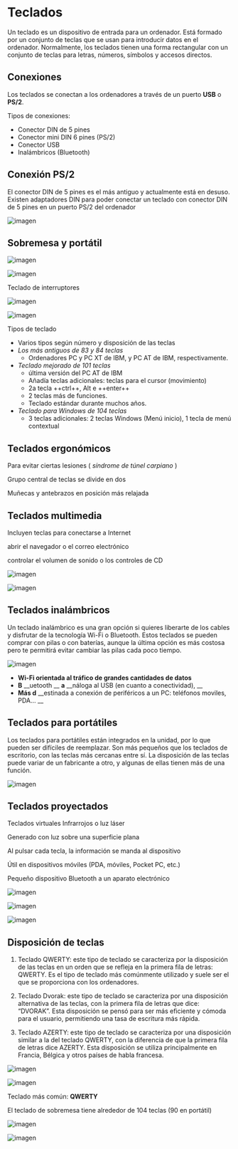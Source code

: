 # Teclados

Un teclado es un dispositivo de entrada para un ordenador. Está formado por un conjunto de teclas que se usan para introducir datos en el ordenador. Normalmente, los teclados tienen una forma rectangular con un conjunto de teclas para letras, números, símbolos y accesos directos.

## Conexiones

Los teclados se conectan a los ordenadores a través de un puerto **USB** o **PS/2**.

Tipos de conexiones:

* Conector DIN de 5 pines
* Conector mini DIN 6 pines \(PS/2\)
* Conector USB
* Inalámbricos \(Bluetooth\)

## Conexión PS/2

El conector DIN de 5 pines es el más antiguo y actualmente está en desuso\. Existen adaptadores DIN para poder conectar un teclado con conector DIN de 5 pines en un puerto PS/2 del ordenador

![imagen](img/UD_10_-_Perif%C3%A9ricos_%28tema_completo%292.png)

## Sobremesa y portátil

![imagen](img/UD_10_-_Perif%C3%A9ricos_%28tema_completo%293.png)

![imagen](img/UD_10_-_Perif%C3%A9ricos_%28tema_completo%294.png)

Teclado de interruptores

![imagen](img/UD_10_-_Perif%C3%A9ricos_%28tema_completo%295.png)

![imagen](img/UD_10_-_Perif%C3%A9ricos_%28tema_completo%296.png)

Tipos de teclado

* Varios tipos según número y disposición de las teclas
* _Los más antiguos de 83 y 84 teclas_
  * Ordenadores PC y PC XT de IBM, y PC AT de IBM, respectivamente\.
* _Teclado mejorado de 101 teclas_
  * última versión del PC AT de IBM
  * Añadía teclas adicionales: teclas para el cursor \(movimiento\)
  * 2a tecla ++ctrl++, Alt e ++enter++
  * 2 teclas más de funciones\.
  * Teclado estándar durante muchos años\.
* _Teclado para Windows de 104 teclas_
  * 3 teclas adicionales: 2 teclas Windows \(Menú inicio\), 1 tecla de menú contextual

## Teclados ergonómicos

Para evitar ciertas lesiones \( _síndrome de túnel carpiano_ \)

Grupo central de teclas se divide en dos

Muñecas y antebrazos en posición más relajada

## Teclados multimedia

Incluyen teclas para conectarse a Internet

abrir el navegador o el correo electrónico

controlar el volumen de sonido o los controles de CD

![imagen](img/UD_10_-_Perif%C3%A9ricos_%28tema_completo%297.png)

![imagen](img/UD_10_-_Perif%C3%A9ricos_%28tema_completo%298.jpg)

## Teclados inalámbricos

Un teclado inalámbrico es una gran opción si quieres liberarte de los cables y disfrutar de la tecnología Wi-Fi o Bluetooth. Estos teclados se pueden comprar con pilas o con baterías, aunque la última opción es más costosa pero te permitirá evitar cambiar las pilas cada poco tiempo.

![imagen](img/UD_10_-_Perif%C3%A9ricos_%28tema_completo%299.png)

  * __Wi\-Fi orientada al tráfico de grandes cantidades de datos__
  * __B__  __uetooth __  __a__  __náloga al USB \(en cuanto a conectividad\), __
  * __Más d__  __estinada a conexión de periféricos a un PC: teléfonos moviles, PDA… __

## Teclados para portátiles

Los teclados para portátiles están integrados en la unidad, por lo que pueden ser difíciles de reemplazar. Son más pequeños que los teclados de escritorio, con las teclas más cercanas entre sí. La disposición de las teclas puede variar de un fabricante a otro, y algunas de ellas tienen más de una función.

![imagen](img/UD_10_-_Perif%C3%A9ricos_%28tema_completo%2910.jpg)

## Teclados proyectados

Teclados virtuales Infrarrojos o luz láser

Generado con luz sobre una superficie plana

Al pulsar cada tecla, la información se manda al dispositivo

Útil en dispositivos móviles \(PDA, móviles, Pocket PC, etc\.\)

Pequeño dispositivo Bluetooth a un aparato electrónico

![imagen](img/UD_10_-_Perif%C3%A9ricos_%28tema_completo%2911.png)

![imagen](img/UD_10_-_Perif%C3%A9ricos_%28tema_completo%2912.png)

![imagen](img/UD_10_-_Perif%C3%A9ricos_%28tema_completo%2913.png)

## Disposición de teclas

1. Teclado QWERTY: este tipo de teclado se caracteriza por la disposición de las teclas en un orden que se refleja en la primera fila de letras: QWERTY. Es el tipo de teclado más comúnmente utilizado y suele ser el que se proporciona con los ordenadores.

2. Teclado Dvorak: este tipo de teclado se caracteriza por una disposición alternativa de las teclas, con la primera fila de letras que dice: “DVORAK”. Esta disposición se pensó para ser más eficiente y cómoda para el usuario, permitiendo una tasa de escritura más rápida.

3. Teclado AZERTY: este tipo de teclado se caracteriza por una disposición similar a la del teclado QWERTY, con la diferencia de que la primera fila de letras dice AZERTY. Esta disposición se utiliza principalmente en Francia, Bélgica y otros países de habla francesa.

![imagen](img/UD_10_-_Perif%C3%A9ricos_%28tema_completo%2914.png)

![imagen](img/UD_10_-_Perif%C3%A9ricos_%28tema_completo%2915.png)

Teclado más común:  __QWERTY__

El teclado de sobremesa tiene alrededor de 104 teclas \(90 en portátil\)

![imagen](img/UD_10_-_Perif%C3%A9ricos_%28tema_completo%2916.jpg)

![imagen](img/UD_10_-_Perif%C3%A9ricos_%28tema_completo%2917.png)
